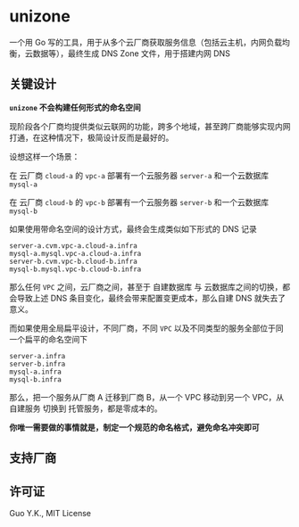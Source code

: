 # unizone

一个用 Go 写的工具，用于从多个云厂商获取服务信息（包括云主机，内网负载均衡，云数据等），最终生成 DNS Zone 文件，用于搭建内网 DNS

## 关键设计

**`unizone` 不会构建任何形式的命名空间**

现阶段各个厂商均提供类似云联网的功能，跨多个地域，甚至跨厂商能够实现内网打通，在这种情况下，极简设计反而是最好的。

设想这样一个场景：

在 云厂商 `cloud-a` 的 `vpc-a` 部署有一个云服务器 `server-a` 和一个云数据库 `mysql-a`

在 云厂商 `cloud-b` 的 `vpc-b` 部署有一个云服务器 `server-b` 和一个云数据库 `mysql-b`

如果使用带命名空间的设计方式，最终会生成类似如下形式的 DNS 记录

```text
server-a.cvm.vpc-a.cloud-a.infra
mysql-a.mysql.vpc-a.cloud-a.infra
server-b.cvm.vpc-b.cloud-b.infra
mysql-b.mysql.vpc-b.cloud-b.infra
```

那么任何 `VPC` 之间，云厂商之间，甚至于 自建数据库 与 云数据库之间的切换，都会导致上述 DNS 条目变化，最终会带来配置变更成本，那么自建 DNS 就失去了意义。

而如果使用全局扁平设计，不同厂商，不同 `VPC` 以及不同类型的服务全部位于同一个扁平的命名空间下

```text
server-a.infra
server-b.infra
mysql-a.infra
mysql-b.infra
```

那么，把一个服务从厂商 A 迁移到厂商 B，从一个 VPC 移动到另一个 VPC，从 自建服务 切换到 托管服务，都是零成本的。

**你唯一需要做的事情就是，制定一个规范的命名格式，避免命名冲突即可**

## 支持厂商

## 许可证

Guo Y.K., MIT License
